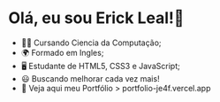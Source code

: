 # Olá, eu sou Erick Leal!👋

- 👨‍💻 Cursando Ciencia da Computação;
- 🌍 Formado em Ingles;
- 🖥 Estudante de HTML5, CSS3 e JavaScript;
- 😃 Buscando melhorar cada vez mais!
- 👾 Veja aqui meu Portfólio > portfolio-je4f.vercel.app
